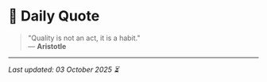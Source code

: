 # 📜 Daily Quote

> "Quality is not an act, it is a habit."  
> — **Aristotle**

---

_Last updated: 03 October 2025 ⏳_
